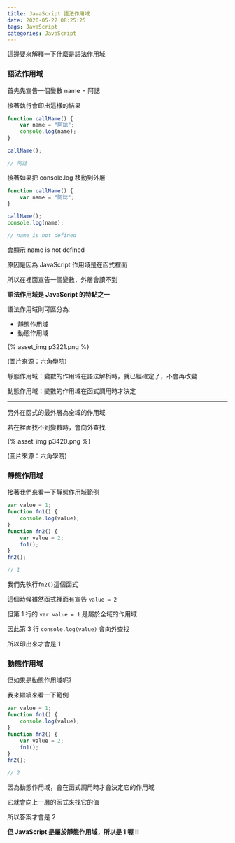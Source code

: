 ```yaml
---
title: JavaScript 語法作用域
date: 2020-05-22 08:25:25
tags: JavaScript
categories: JavaScript
---
```


這邊要來解釋一下什麼是語法作用域

<!-- more -->

### 語法作用域

首先先宣告一個變數 name = 阿誌

接著執行會印出這樣的結果

```javascript
function callName() {
    var name = "阿誌";
    console.log(name);
}

callName();

// 阿誌
```

接著如果把 console.log 移動到外層

```javascript
function callName() {
    var name = "阿誌";
}

callName();
console.log(name);

// name is not defined
```
會顯示 name is not defined

原因是因為 JavaScript 作用域是在函式裡面

所以在裡面宣告一個變數，外層會讀不到

**語法作用域是 JavaScript 的特點之一**

語法作用域則可區分為:

+ 靜態作用域
+ 動態作用域


{% asset_img p3221.png %}

(圖片來源：六角學院)

靜態作用域：變數的作用域在語法解析時，就已經確定了，不會再改變

動態作用域：變數的作用域在函式調用時才決定

---
另外在函式的最外層為全域的作用域

若在裡面找不到變數時，會向外查找

{% asset_img p3420.png %}

(圖片來源：六角學院)

### 靜態作用域

接著我們來看一下靜態作用域範例

```javascript
var value = 1;
function fn1() {
    console.log(value);
}
function fn2() {
    var value = 2;
    fn1();
}
fn2();

// 1
```

我們先執行```fn2()```這個函式

這個時候雖然函式裡面有宣告 ```value = 2```

但第 1 行的 ```var value = 1``` 是屬於全域的作用域

因此第 3 行 ```console.log(value)``` 會向外查找

所以印出來才會是 1

### 動態作用域

但如果是動態作用域呢?

我來繼續來看一下範例

```javascript
var value = 1;
function fn1() {
    console.log(value);
}
function fn2() {
    var value = 2;
    fn1();
}
fn2();

// 2
```

因為動態作用域，會在函式調用時才會決定它的作用域

它就會向上一層的函式來找它的值

所以答案才會是 2

**但 JavaScript 是屬於靜態作用域，所以是 1 喔 !!**